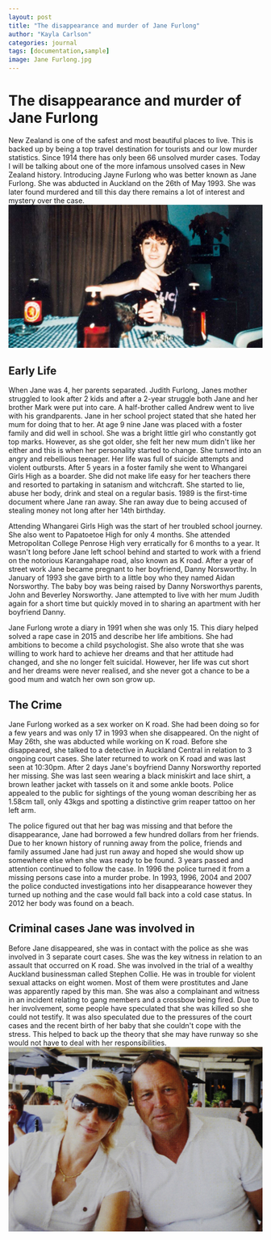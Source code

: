 ```yaml
---
layout: post
title: "The disappearance and murder of Jane Furlong"
author: "Kayla Carlson"
categories: journal
tags: [documentation,sample]
image: Jane Furlong.jpg
---
```


# The disappearance and murder of Jane Furlong
New Zealand is one of the safest and most beautiful places to live. This is backed up by being a top travel destination for tourists and our low murder statistics. Since 1914 there has only been 66 unsolved murder cases. Today I will be talking about one of the more infamous unsolved cases in New Zealand history. Introducing Jayne Furlong who was better known as Jane Furlong. She was abducted in Auckland on the 26th of May 1993. She was later found murdered and till this day there remains a lot of interest and mystery over the case.
![alt text](https://raw.githubusercontent.com/kaylamcarlson/kaylamcarlson.github.io/master/assets/img/JaneFurlong.jpg)

## Early Life 
When Jane was 4, her parents separated. Judith Furlong, Janes mother struggled to look after 2 kids and after a 2-year struggle both Jane and her brother Mark were put into care. A half-brother called Andrew went to live with his grandparents. Jane in her school project stated that she hated her mum for doing that to her. At age 9 nine Jane was placed with a foster family and did well in school. She was a bright little girl who constantly got top marks. However, as she got older, she felt her new mum didn't like her either and this is when her personality started to change. She turned into an angry and rebellious teenager. Her life was full of suicide attempts and violent outbursts. After 5 years in a foster family she went to Whangarei Girls High as a boarder. She did not make life easy for her teachers there and resorted to partaking in satanism and witchcraft. She started to lie, abuse her body, drink and steal on a regular basis. 1989 is the first-time document where Jane ran away. She ran away due to being accused of stealing money not long after her 14th birthday. 

Attending Whangarei Girls High was the start of her troubled school journey. She also went to Papatoetoe High for only 4 months. She attended Metropolitan College Penrose High very erratically for 6 months to a year. It wasn't long before Jane left school behind and started to work with a friend on the notorious Karangahape road, also known as K road. After a year of street work Jane became pregnant to her boyfriend, Danny Norsworthy. In January of 1993 she gave birth to a little boy who they named Aidan Norsworthy. The baby boy was being raised by Danny Norsworthys parents, John and Beverley Norsworthy. Jane attempted to live with her mum Judith again for a short time but quickly moved in to sharing an apartment with her boyfriend Danny. 

Jane Furlong wrote a diary in 1991 when she was only 15. This diary helped solved a rape case in 2015 and describe her life ambitions. She had ambitions to become a child psychologist. She also wrote that she was willing to work hard to achieve her dreams and that her attitude had changed, and she no longer felt suicidal. However, her life was cut short and her dreams were never realised, and she never got a chance to be a good mum and watch her own son grow up. 

## The Crime
Jane Furlong worked as a sex worker on K road. She had been doing so for a few years and was only 17 in 1993 when she disappeared. On the night of May 26th, she was abducted while working on K road. Before she disappeared, she talked to a detective in Auckland Central in relation to 3 ongoing court cases. She later returned to work on K road and was last seen at 10:30pm. After 2 days Jane's boyfriend Danny Norsworthy reported her missing. She was last seen wearing a black miniskirt and lace shirt, a brown leather jacket with tassels on it and some ankle boots. Police appealed to the public for sightings of the young woman describing her as 1.58cm tall, only 43kgs and spotting a distinctive grim reaper tattoo on her left arm.

The police figured out that her bag was missing and that before the disappearance, Jane had borrowed a few hundred dollars from her friends. Due to her known history of running away from the police, friends and family assumed Jane had just run away and hoped she would show up somewhere else when she was ready to be found. 3 years passed and attention continued to follow the case. In 1996 the police turned it from a missing persons case into a murder probe. In 1993, 1996, 2004 and 2007 the police conducted investigations into her disappearance however they turned up nothing and the case would fall back into a cold case status. In 2012 her body was found on a beach. 

## Criminal cases Jane was involved in
Before Jane disappeared, she was in contact with the police as she was involved in 3 separate court cases. She was the key witness in relation to an assault that occurred on K road. She was involved in the trial of a wealthy Auckland businessman called Stephen Collie. He was in trouble for violent sexual attacks on eight women. Most of them were prostitutes and Jane was apparently raped by this man. She was also a complainant and witness in an incident relating to gang members and a crossbow being fired. Due to her involvement, some people have speculated that she was killed so she could not testify. It was also speculated due to the pressures of the court cases and the recent birth of her baby that she couldn't cope with the stress. This helped to back up the theory that she may have runway so she would not have to deal with her responsibilities.
![alt text](https://raw.githubusercontent.com/kaylamcarlson/kaylamcarlson.github.io/master/assets/img/Stephen%20Collie.jpg)
